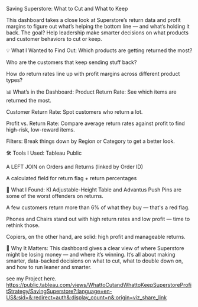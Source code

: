 Saving Superstore: What to Cut and What to Keep

This dashboard takes a close look at Superstore’s return data and profit margins to figure out what’s helping the bottom line — and what’s holding it back. The goal? Help leadership make smarter decisions on what products and customer behaviors to cut or keep.

💡 What I Wanted to Find Out:
Which products are getting returned the most?

Who are the customers that keep sending stuff back?

How do return rates line up with profit margins across different product types?

📊 What’s in the Dashboard:
Product Return Rate: See which items are returned the most.

Customer Return Rate: Spot customers who return a lot.

Profit vs. Return Rate: Compare average return rates against profit to find high-risk, low-reward items.

Filters: Break things down by Region or Category to get a better look.

🛠️ Tools I Used:
Tableau Public

A LEFT JOIN on Orders and Returns (linked by Order ID)

A calculated field for return flag + return percentages

🔎 What I Found:
KI Adjustable-Height Table and Advantus Push Pins are some of the worst offenders on returns.

A few customers return more than 6% of what they buy — that's a red flag.

Phones and Chairs stand out with high return rates and low profit — time to rethink those.

Copiers, on the other hand, are solid: high profit and manageable returns.

📍 Why It Matters:
This dashboard gives a clear view of where Superstore might be losing money — and where it’s winning. It’s all about making smarter, data-backed decisions on what to cut, what to double down on, and how to run leaner and smarter.

see my Project here. https://public.tableau.com/views/WhattoCutandWhattoKeepSuperstoreProfitStrategy/SavingSuperstore?:language=en-US&:sid=&:redirect=auth&:display_count=n&:origin=viz_share_link


